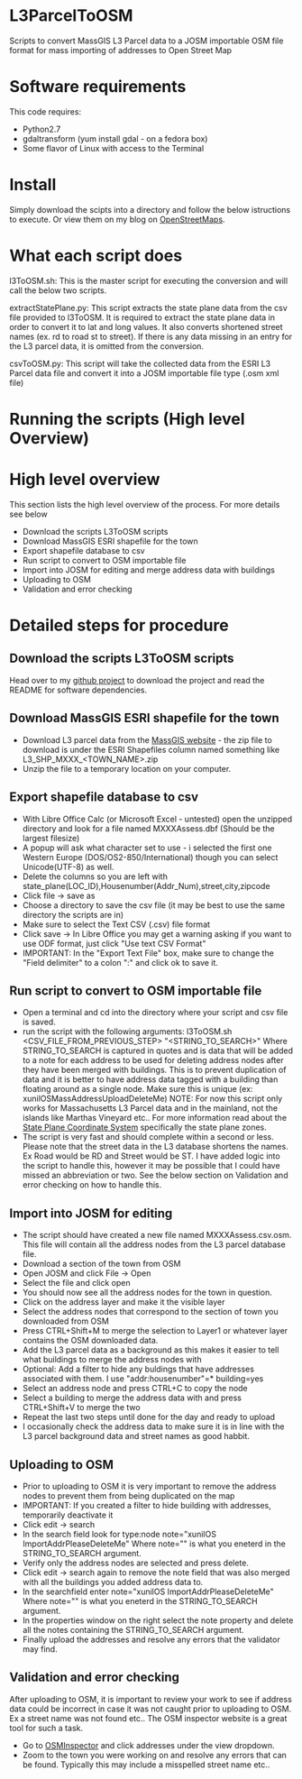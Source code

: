 # L3ParcelToOSM
Scripts to convert MassGIS L3 Parcel data to a JOSM importable OSM file format for mass importing of addresses to Open Street Map 

# Software requirements
This code requires:
* Python2.7 
* gdaltransform (yum install gdal  - on a fedora box)
* Some flavor of Linux with access to the Terminal 

# Install
Simply download the scipts into a directory and follow the below istructions to execute. 
Or view them on my blog on [OpenStreetMaps](https://www.openstreetmap.org/user/xunilOS/diary/35076).

# What each script does
l3ToOSM.sh: This is the master script for executing the conversion and will call the below two scripts. 

extractStatePlane.py: This script extracts the state plane data from the csv file provided to l3ToOSM. It is required to extract the state plane data in order to convert it to lat and long values. It also converts shortened street names (ex. rd to road st to street). If there is any data missing in an entry for the L3 parcel data, it is omitted from the conversion. 

csvToOSM.py: This script will take the collected data from the ESRI L3 Parcel data file and convert it into a JOSM importable file type (.osm xml file)


# Running the scripts (High level Overview)
# High level overview
This section lists the high level overview of the process. For more details see below

* Download the scripts L3ToOSM scripts
* Download MassGIS ESRI shapefile for the town
* Export shapefile database to csv
* Run script to convert to OSM importable file
* Import into JOSM for editing and merge address data with buildings
* Uploading to OSM
* Validation and error checking

# Detailed steps for procedure

## Download the scripts L3ToOSM scripts
Head over to my [github project](https://github.com/linuxuis/L3ParcelToOSM) to download the project and read the README for software dependencies. 

## Download MassGIS ESRI shapefile for the town
* Download L3 parcel data from the [MassGIS website](http://www.mass.gov/anf/research-and-tech/it-serv-and-support/application-serv/office-of-geographic-information-massgis/datalayers/download-level3-parcels.html) - the zip file to download is under the ESRI Shapefiles column named something like L3_SHP_MXXX_<TOWN_NAME>.zip  
* Unzip the file to a temporary location on your computer. 

## Export shapefile database to csv
* With Libre Office Calc (or Microsoft Excel - untested) open the unzipped directory and look for a file named MXXXAssess.dbf (Should be the largest filesize) 
* A popup will ask what character set to use - i selected the first one Western Europe (DOS/OS2-850/International) though you can select Unicode(UTF-8) as well.
* Delete the columns so you are left with state_plane(LOC_ID),Housenumber(Addr_Num),street,city,zipcode
* Click file -> save as 
* Choose a directory to save the csv file (it may be best to use the same directory the scripts are in)
* Make sure to select the Text CSV (.csv) file format
* Click save -> In Libre Office you may get a warning asking if you want to use ODF format, just click "Use text CSV Format"
* IMPORTANT:  In the "Export Text File" box, make sure to change the "Field delimiter" to a colon ":" and click ok to save it.

## Run script to convert to OSM importable file
* Open a terminal and cd into the directory where your script and csv file is saved. 
* run the script with the following arguments: 
l3ToOSM.sh <CSV_FILE_FROM_PREVIOUS_STEP> "<STRING_TO_SEARCH>" 
Where STRING_TO_SEARCH is captured in quotes and is data that will be added to a note for each address to be used for deleting address nodes after they have been merged with buildings. This is to prevent duplication of data and it is better to have address data tagged with a building than floating around as a single node. Make sure this is unique (ex: xunilOSMassAddressUploadDeleteMe)
NOTE: For now this script only works for Massachusetts L3 Parcel data and in the mainland, not the islands like Marthas Vineyard etc.. For more information read about the [State Plane Coordinate System](https://en.wikipedia.org/wiki/State_Plane_Coordinate_System) specifically the state plane zones. 
* The script is very fast and should complete within a second or less. Please note that the street data in the L3 database shortens the names. Ex Road would be RD and Street would be ST. I have added logic into the script to handle this, however it may be possible that I could have missed an abbreviation or two. See the below section on Validation and error checking on how to handle this. 

## Import into JOSM for editing
* The script should have created a new file named MXXXAssess.csv.osm. This file will contain all the address nodes from the L3 parcel database file. 
* Download a section of the town from OSM
* Open JOSM and click File -> Open
* Select the file and click open
* You should now see all the address nodes for the town in question. 
* Click on the address layer and make it the visible layer
* Select the address nodes that correspond to the section of town you downloaded from OSM
* Press CTRL+Shift+M to merge the selection to Layer1 or whatever layer contains the OSM downloaded data. 
* Add the L3 parcel data as a background as this makes it easier to tell what buildings to merge the address nodes with
* Optional: Add a filter to hide any buldings that have addresses associated with them. I use "addr:housenumber"=* building=yes
* Select an address node and press CTRL+C to copy the node
* Select a building to merge the address data with and press CTRL+Shift+V to merge the two
* Repeat the last two steps until done for the day and ready to upload
* I occasionally check the address data to make sure it is in line with the L3 parcel background data and street names as good habbit. 

## Uploading to OSM
* Prior to uploading to OSM it is very important to remove the address nodes to prevent them  from being duplicated on the map
* IMPORTANT: If you created a filter to hide building with addresses, temporarily deactivate it
* Click edit -> search 
* In the search field look for type:node note="xunilOS ImportAddrPleaseDeleteMe" Where note="" is what you eneterd in the STRING_TO_SEARCH argument. 
* Verify only the address nodes are selected and press delete. 
* Click edit -> search again to remove the note field that was also merged with all the buildings you added address data to. 
* In the searchfield enter note="xunilOS ImportAddrPleaseDeleteMe" Where note="" is what you eneterd in the STRING_TO_SEARCH argument. 
*  In the properties window on the right select the note property and delete all the notes containing the STRING_TO_SEARCH argument. 
* Finally upload the addresses and resolve any errors that the validator may find. 

## Validation and error checking
After uploading to OSM, it is important to review your work to see if address data could be incorrect in case it was not caught prior to uploading to OSM. Ex a street name was not found etc.. The OSM inspector website is a great tool for such a task.
 
* Go to [OSMInspector](http://tools.geofabrik.de/osmi/) and click addresses under the view dropdown. 
* Zoom to the town you were working on and resolve any errors that can be found. 
Typically this may include a misspelled street name etc.. 
